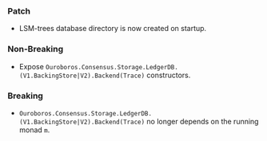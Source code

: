 <!--
A new scriv changelog fragment.

Uncomment the section that is right (remove the HTML comment wrapper).
For top level release notes, leave all the headers commented out.
-->

### Patch

- LSM-trees database directory is now created on startup.

### Non-Breaking

- Expose `Ouroboros.Consensus.Storage.LedgerDB.(V1.BackingStore|V2).Backend(Trace)` constructors.

### Breaking

- `Ouroboros.Consensus.Storage.LedgerDB.(V1.BackingStore|V2).Backend(Trace)` no longer depends on the running monad `m`.
